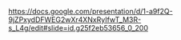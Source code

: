 https://docs.google.com/presentation/d/1-a9f2Q-9jZPxydDFWEG2wXr4XNxRyIfwT_M3R-s_L4g/edit#slide=id.g25f2eb53656_0_200
